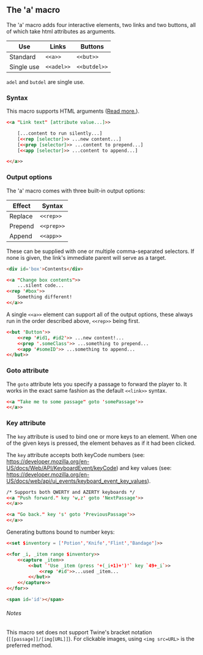 ## The 'a' macro ##

The 'a' macro adds four interactive elements, two links and two buttons, all of which take html attributes as arguments.

| Use | Links | Buttons |
|------------|------------|------------|
| Standard | `<<a>>` | `<<but>>` |
| Single use | `<<adel>>` | `<<butdel>>` |

`adel` and `butdel` are single use.

### Syntax ###

This macro supports HTML arguments ([Read more.](main/htmlarguments.md)).

```html
<<a "Link text" [attribute value...]>>

	[...content to run silently...]
	[<<rep [selector]>> ...new content...]
	[<<prep [selector]>> ...content to prepend...]
	[<<app [selector]>> ...content to append...]

<</a>>
```

### Output options ###

The 'a' macro comes with three built-in output options:

| Effect | Syntax |
|------------|------------|
| Replace | `<<rep>>` |
| Prepend | `<<prep>>`|
| Append | `<<app>>` |

These can be supplied with one or multiple comma-separated selectors. If none is given, the link's immediate parent will serve as a target.

```html
<div id='box'>Contents</div>

<<a "Change box contents">>
	...silent code...
<<rep '#box'>>
	Something different!
<</a>>
```

A single `<<a>>` element can support all of the output options, these always run in the order described above, `<<rep>>` being first.

```html
<<but 'Button'>>
	<<rep '#id1, #id2'>> ...new content!...
	<<prep '.someClass'>> ...something to prepend...
	<<app '#someID'>> ...something to append...
<</but>>
```

### Goto attribute ###

The `goto` attribute lets you specify a passage to forward the player to. It works in the exact same fashion as the default `<<link>>` syntax.

```html
<<a "Take me to some passage" goto 'somePassage'>>
<</a>>
```

### Key attribute ###

The `key` attribute is used to bind one or more keys to an element. When one of the given keys is pressed, the element behaves as if it had been clicked.

The `key` attribute accepts both keyCode numbers (see: https://developer.mozilla.org/en-US/docs/Web/API/KeyboardEvent/keyCode) and key values (see: https://developer.mozilla.org/en-US/docs/web/api/ui_events/keyboard_event_key_values).

```html
/* Supports both QWERTY and AZERTY keyboards */
<<a "Push forward." key 'w,z' goto 'NextPassage'>>
<</a>>

<<a "Go back." key 's' goto 'PreviousPassage'>>
<</a>>
```

Generating buttons bound to number keys:

```html
<<set $inventory = ['Potion','Knife','Flint','Bandage']>>

<<for _i, _item range $inventory>>
	<<capture _item>>
		<<but `'Use _item (press '+(_i+1)+')'` key `49+_i`>>
			<<rep '#id'>>...used _item...
		<</but>>
	<</capture>>
<</for>>

<span id='id'></span>
```

###### Notes ######

This macro set does not support Twine's bracket notation (`[[passage]]/[img[URL]]`). For clickable images, using `<img src=URL>` is the preferred method.
